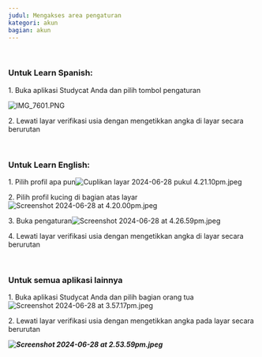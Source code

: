 ```yaml
---
judul: Mengakses area pengaturan
kategori: akun
bagian: akun
---
```

 

### **Untuk Learn Spanish:**

1\. Buka aplikasi Studycat Anda dan pilih tombol pengaturan

![IMG_7601.PNG](https://help.Studycat.com/hc/article_attachments/34518228606873)

2\. Lewati layar verifikasi usia dengan mengetikkan angka di layar secara berurutan

 

### **Untuk Learn English:**

1\. Pilih profil apa pun![Cuplikan layar 2024-06-28 pukul 4.21.10pm.jpeg](https://help.Studycat.com/hc/article_attachments/34518228607769)

2\. Pilih profil kucing di bagian atas layar![Screenshot 2024-06-28 at 4.20.00pm.jpeg](https://help.Studycat.com/hc/article_attachments/34518215417241)

3\. Buka pengaturan![Screenshot 2024-06-28 at 4.26.59pm.jpeg](https://help.Studycat.com/hc/article_attachments/34518215418265)

4\. Lewati layar verifikasi usia dengan mengetikkan angka di layar secara berurutan

 

### **Untuk semua aplikasi lainnya**

1\. Buka aplikasi Studycat Anda dan pilih bagian orang tua![Screenshot 2024-06-28 at 3.57.17pm.jpeg](https://help.Studycat.com/hc/article_attachments/34518228611353)

2\. Lewati layar verifikasi usia dengan mengetikkan angka pada layar secara berurutan

***![Screenshot 2024-06-28 at 2.53.59pm.jpeg](https://help.Studycat.com/hc/article_attachments/34518215421977)***